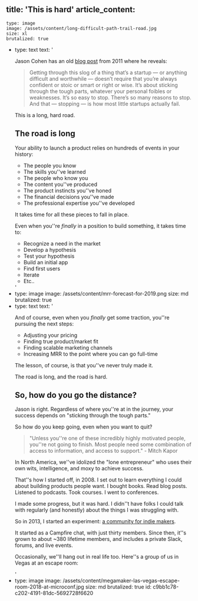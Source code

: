 title: 'This is hard'
article_content:
  -
    type: image
    image: /assets/content/long-difficult-path-trail-road.jpg
    size: xl
    brutalized: true
  -
    type: text
    text: '<p>Jason Cohen has an old&nbsp;<a href="https://blog.asmartbear.com/startups-emotionally-draining.html">blog post</a>&nbsp;from 2011 where he reveals:<br></p><blockquote><p>Getting through this slog of a thing that’s a startup — or anything difficult and worthwhile — doesn’t require that you’re always confident or stoic or smart or right or wise.​&nbsp;It’s about sticking through the tough parts, whatever your personal foibles or weaknesses.​&nbsp;It’s so easy to stop. There’s so many reasons to stop. And that — stopping — is how most little startups actually fail.​<br></p></blockquote><p>This is a long, hard road.</p><h2>The road is long</h2><p>Your ability to launch a product relies on hundreds of events in your history:</p><ul><li>The people you know</li><li>​The skills you''ve learned​<br></li><li>The people who know you</li><li>The content you''ve produced</li><li>The product instincts you''ve honed​<br></li><li>The financial decisions you''ve made</li><li>The professional expertise you''ve developed</li></ul><p>It takes time for all these pieces to fall in place.</p><p>Even when you''re&nbsp;<em>​finally&nbsp;</em>in a position to build something, it takes time to:</p><ul><li>Recognize&nbsp;a need in the market</li><li>Develop&nbsp;a hypothesis</li><li>Test&nbsp;your hypothesis</li><li>​Build an initial app</li><li>Find&nbsp;first users</li><li>Iterate<br></li><li>Etc..</li></ul>'
  -
    type: image
    image: /assets/content/mrr-forecast-for-2019.png
    size: md
    brutalized: true
  -
    type: text
    text: '<p>And of course, even when you&nbsp;<em>finally&nbsp;</em>get some traction, you''re pursuing the next steps:</p><ul><li>Adjusting your pricing</li><li>Finding true product/market fit</li><li>Finding scalable marketing channels</li><li>Increasing MRR to the point where you can go full-time</li></ul><p>The lesson, of course, is that you''ve never truly made it.</p><p>The road is long, and the road is hard.</p><h2>So, how do you go the distance?</h2><p>Jason is right. Regardless of where you''re at in the journey, your success depends on "sticking through the tough parts."</p><p>So how do you keep going, even when you want to quit?</p><blockquote><p>"Unless you''re one of these incredibly highly motivated people, you''re not going to finish. Most people need some combination of access to information, and access to support." - Mitch Kapor</p></blockquote><p>In North America, we''ve idolized the "lone entrepreneur" who uses their own wits, intelligence, and moxy to achieve success.</p><p>That''s how I started off, in 2008. I set out to learn everything I could about building products people want. I bought books. Read blog posts. Listened to podcasts. Took courses. I went to conferences.</p><p>I made some progress, but it was hard. I didn''t have folks I could talk with regularly (and honestly) about the things I was struggling with.</p><p>So in 2013, I started an experiment:&nbsp;<a href="https://megamaker.co/club" target="_blank">a community for indie makers</a>.<a href="https://megamaker.co/club" target="_blank"></a></p><p>It started as a Campfire chat, with just thirty members. Since then, it''s grown to about ~380 lifetime members, and includes a private Slack, forums, and live events.</p><p>Occasionally, we''ll hang out in real life too. Here''s a group of us in Vegas at an escape room:</p>'
  -
    type: image
    image: /assets/content/megamaker-las-vegas-escape-room-2018-at-microconf.jpg
    size: md
    brutalized: true
id: c9bb1c78-c202-4191-81dc-5692728f6620
